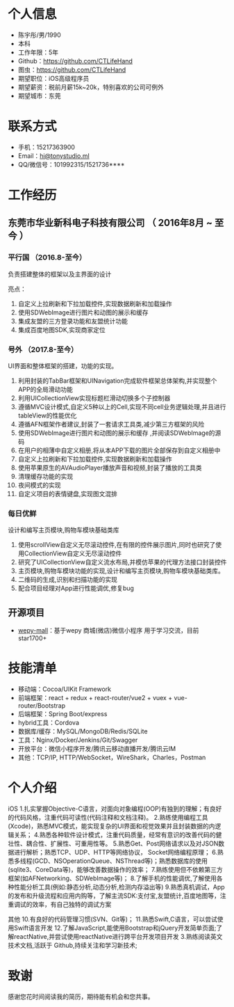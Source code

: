 # 个人信息

* 陈宇彤/男/1990
* 本科
* 工作年限：5年
* Github：https://github.com/CTLifeHand
* 图虫：https://github.com/CTLifeHand
* 期望职位：iOS高级程序员
* 期望薪资：税前月薪15k~20k，特别喜欢的公司可例外
* 期望城市：东莞

# 联系方式
* 手机：15217363900
* Email：hi@tonystudio.ml
* QQ/微信号：101992315/1521736****

# 工作经历

## 东莞市华业新科电子科技有限公司 （ 2016年8月 ~ 至今 ）

### 平行国 （2016.8-至今）
负责搭建整体的框架以及主界面的设计 

亮点：
1. 自定义上拉刷新和下拉加载控件,实现数据刷新和加载操作 
2. 使用SDWebImage进行图片和动图的展示和缓存 
3. 集成友盟的三方登录功能和友盟统计功能 
4. 集成百度地图SDK,实现商家定位 

### 号外 （2017.8-至今）
UI界面和整体框架的搭建，功能的实现。 
1. 利用封装的TabBar框架和UINavigation完成软件框架总体架构,并实现整个APP的全局滑动功能 
2. 利用UICollectionView实现标题栏滑动切换多个子控制器 
3. 遵循MVC设计模式,自定义5种以上的Cell,实现不同cell业务逻辑处理,并且进行tableView的性能优化 
4. 遵循AFN框架作者建议,封装了一套请求工具类,减少第三方框架的风险 
5. 使用SDWebImage进行图片和动图的展示和缓存 ,并阅读SDWebImage的源码 
6. 在用户的相薄中自定义相册,将从本APP下载的图片全部保存到自定义相册中 
7. 自定义上拉刷新和下拉加载控件,实现数据刷新和加载操作 
8. 使用苹果原生的AVAudioPlayer播放声音和视频,封装了播放的工具类 
9. 清理缓存功能的实现 
10. 夜间模式的实现 
11. 自定义项目的表情键盘,实现图文混排 

### 每日优鲜
设计和编写主页模块,购物车模块基础类库
1. 使用scrollView自定义无尽滚动控件,在有限的控件展示图片,同时也研究了使用CollectionView自定义无尽滚动控件 
2. 研究了UICollectionView自定义流水布局,并模仿苹果的代理方法接口封装控件 
3. 主页模块,购物车模块功能的实现,设计和编写主页模块,购物车模块基础类库。 
4. 二维码的生成,识别和扫描功能的实现 
5. 配合项目经理对App进行性能调优,修复bug 

## 开源项目

* [wepy-mall](https://github.com/dyq086/wepy-mall)：基于wepy 商城(微店)微信小程序 用于学习交流，目前star1700+

# 技能清单
* 移动端：Cocoa/UIKit Framework
* 前端框架：react + redux + react-router/vue2 + vuex + vue-router/Bootstrap
* 后端框架：Spring Boot/express
* hybrid工具：Cordova
* 数据库/缓存：MySQL/MongoDB/Redis/SQLite
* 工具：Nginx/Docker/Jenkins/Git/Swagger
* 开放平台：微信小程序开发/腾讯云移动直播开发/腾讯云IM
* 其他：TCP/IP, HTTP/WebSocket，WireShark，Charles，Postman

# 个人介绍
iOS
1.扎实掌握Objective-C语言，对面向对象编程(OOP)有独到的理解；有良好的代码风格，注重代码可读性(代码注释和文档注释)。 
2.熟练使用编程工具(Xcode)，熟悉MVC模式，能实现复杂的UI界面和视觉效果并且封装数据的内逻辑关系； 
4.熟悉各种软件设计模式，注重代码质量，经常有意识的改善代码的健壮性、耦合性、扩展性、可重用性等。 
5.熟悉Get、Post网络请求以及对JSON数据进行解析；熟悉TCP、UDP、HTTP等网络协议， Socket网络编程原理； 
6.熟悉多线程(GCD、NSOperationQueue、NSThread等)；熟悉数据库的使用(sqlite3、CoreData等)，能够改善数据操作的效率； 
7.熟练使用但不依赖第三方框架(如AFNetworking、SDWebImage等)； 
8.了解手机的性能调优,了解使用各种性能分析工具(例如:静态分析,动态分析,检测内存溢出等) 
9.熟悉真机调试，App的发布和升级流程和应用内购等，了解主流SDK:支付宝,友盟统计,百度地图等，注重调试的效率，有自己独特的调试方案 

其他
10.有良好的代码管理习惯(SVN、Git等)； 
11.熟悉Swift,C语言，可以尝试使用Swift语言开发 
12.了解JavaScript,能使用Bootstrap和jQuery开发简单页面;了解reactNative,并尝试使用reactNative进行跨平台开发项目开发 
3.熟练阅读英文技术文档,活跃于 Github,持续关注和学习新技术; 

# 致谢
感谢您花时间阅读我的简历，期待能有机会和您共事。
